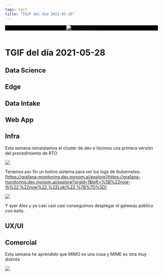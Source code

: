 ```yaml
---
tags: tgif
title: "TGIF del día 2021-05-28"
---
```


<header style="background-color: black;">
<a href="{{ '/' | url }}"><img src="{{ '/img/logo.png' | url }}" alt="MonoM logo"></a>
</header>

# TGIF del día 2021-05-28

## Data Science

## Edge

## Data Intake

## Web App

## Infra

Esta semana reinstalamos el cluster de dev e hicimos una primera versión del procedimiento de RTO

![](https://media.giphy.com/media/MtIPR6C5okdt6/giphy.gif)

Tenemos por fin un botino sistema para ver los logs de Kubernetes: [https://grafana-monitoring.dev.monom.ai/explore](https://grafana-monitoring.dev.monom.ai/explore?orgId=1&left=%5B%22now-1h%22,%22now%22,%22Loki%22,%7B%7D%5D)

![](https://media.giphy.com/media/l2Je1hz9TOQhjQZUc/giphy.gif)

Y ayer Alex y yo casi casi casi conseguimos desplegar el gateway público con éxito.

## UX/UI

## Comercial
Esta semana he aprendido que MIMO es una cosa y MIME es otra muy distinta

![](https://media.giphy.com/media/SObr2mzwRHXCE/giphy.gif) 

